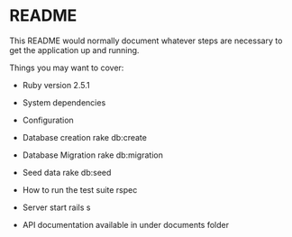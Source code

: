 # README

This README would normally document whatever steps are necessary to get the
application up and running.

Things you may want to cover:

* Ruby version 2.5.1

* System dependencies

* Configuration

* Database creation
   rake db:create

* Database Migration
  rake db:migration

* Seed data
  rake db:seed

* How to run the test suite
   rspec

* Server start
   rails s

* API documentation available in under documents folder
